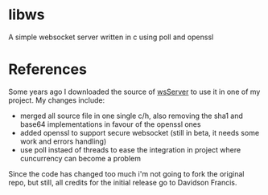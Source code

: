 # libws
A simple websocket server written in c using poll and openssl

# References
Some years ago I downloaded the source of [wsServer](https://github.com/Theldus/wsServer) to use it in one of my project.
My changes include:
 - merged all source file in one single c/h, also removing the sha1 and base64 implementations in favour of the openssl ones
 - added openssl to support secure websocket (still in beta, it needs some work and errors handling)
 - use poll instaed of threads to ease the integration in project where cuncurrency can become a problem

Since the code has changed too much i'm not going to fork the original repo, but still, all credits for the initial release go to Davidson Francis.
